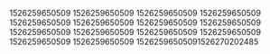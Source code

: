 1526259650509
1526259650509
1526259650509
1526259650509
1526259650509
1526259650509
1526259650509
1526259650509
1526259650509
1526259650509
1526259650509
1526259650509
1526259650509
1526259650509
15262596505091526270202485